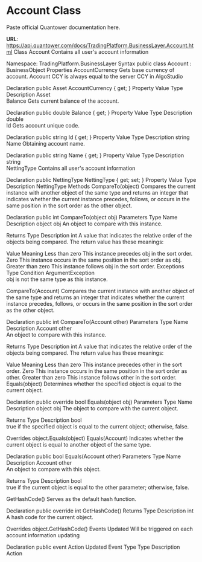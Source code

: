 # Account Class

Paste official Quantower documentation here.

**URL**: https://api.quantower.com/docs/TradingPlatform.BusinessLayer.Account.html
Class Account
Contains all user's account information

Namespace: TradingPlatform.BusinessLayer
Syntax
public class Account : BusinessObject
Properties
AccountCurrency
Gets base currency of account. Account CCY is always equal to the server CCY in AlgoStudio

Declaration
public Asset AccountCurrency { get; }
Property Value
Type	Description
Asset	
Balance
Gets current balance of the account.

Declaration
public double Balance { get; }
Property Value
Type	Description
double	
Id
Gets account unique code.

Declaration
public string Id { get; }
Property Value
Type	Description
string	
Name
Obtaining account name.

Declaration
public string Name { get; }
Property Value
Type	Description
string	
NettingType
Contains all user's account information

Declaration
public NettingType NettingType { get; set; }
Property Value
Type	Description
NettingType	
Methods
CompareTo(object)
Compares the current instance with another object of the same type and returns an integer that indicates whether the current instance precedes, follows, or occurs in the same position in the sort order as the other object.

Declaration
public int CompareTo(object obj)
Parameters
Type	Name	Description
object	obj	
An object to compare with this instance.

Returns
Type	Description
int	
A value that indicates the relative order of the objects being compared. The return value has these meanings:

Value	Meaning
Less than zero	This instance precedes obj in the sort order.
Zero	This instance occurs in the same position in the sort order as obj.
Greater than zero	This instance follows obj in the sort order.
Exceptions
Type	Condition
ArgumentException	
obj is not the same type as this instance.

CompareTo(Account)
Compares the current instance with another object of the same type and returns an integer that indicates whether the current instance precedes, follows, or occurs in the same position in the sort order as the other object.

Declaration
public int CompareTo(Account other)
Parameters
Type	Name	Description
Account	other	
An object to compare with this instance.

Returns
Type	Description
int	
A value that indicates the relative order of the objects being compared. The return value has these meanings:

Value	Meaning
Less than zero	This instance precedes other in the sort order.
Zero	This instance occurs in the same position in the sort order as other.
Greater than zero	This instance follows other in the sort order.
Equals(object)
Determines whether the specified object is equal to the current object.

Declaration
public override bool Equals(object obj)
Parameters
Type	Name	Description
object	obj	
The object to compare with the current object.

Returns
Type	Description
bool	
true if the specified object is equal to the current object; otherwise, false.

Overrides
object.Equals(object)
Equals(Account)
Indicates whether the current object is equal to another object of the same type.

Declaration
public bool Equals(Account other)
Parameters
Type	Name	Description
Account	other	
An object to compare with this object.

Returns
Type	Description
bool	
true if the current object is equal to the other parameter; otherwise, false.

GetHashCode()
Serves as the default hash function.

Declaration
public override int GetHashCode()
Returns
Type	Description
int	
A hash code for the current object.

Overrides
object.GetHashCode()
Events
Updated
Will be triggered on each account information updating

Declaration
public event Action<Account> Updated
Event Type
Type	Description
Action<Account>	